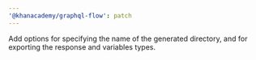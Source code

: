 ```yaml
---
'@khanacademy/graphql-flow': patch
---
```


Add options for specifying the name of the generated directory, and for exporting the response and variables types.
